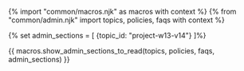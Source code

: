 {% import "common/macros.njk" as macros with context %}
{% from "common/admin.njk" import topics, policies, faqs with context %}

{% set admin_sections = [
  {topic_id: "project-w13-v14"}
]%}

{{ macros.show_admin_sections_to_read(topics, policies, faqs, admin_sections) }}